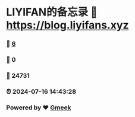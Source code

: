 # LIYIFAN的备忘录 :link: https://blog.liyifans.xyz 
### :page_facing_up: [6](https://blog.liyifans.xyz/tag.html) 
### :speech_balloon: 0 
### :hibiscus: 24731 
### :alarm_clock: 2024-07-16 14:43:28 
### Powered by :heart: [Gmeek](https://github.com/Meekdai/Gmeek)
